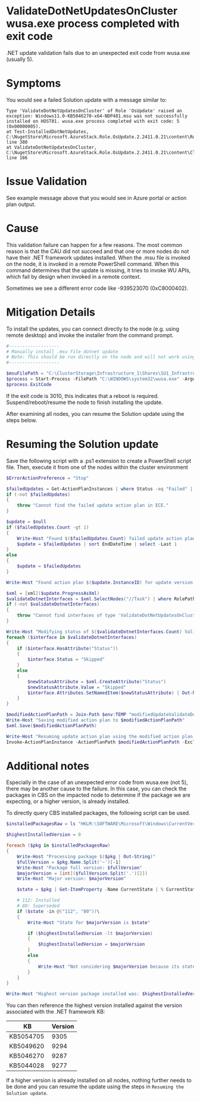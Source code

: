 # ValidateDotNetUpdatesOnCluster wusa.exe process completed with exit code

.NET update validation fails due to an unexpected exit code from wusa.exe (usually 5).

# Symptoms
You would see a failed Solution update with a message similar to:
```
Type 'ValidateDotNetUpdatesOnCluster' of Role 'OsUpdate' raised an exception: Windows11.0-KB5046270-x64-NDP481.msu was not successfully installed on HOST01. wusa.exe process completed with exit code: 5 (0x00000005).
at Test-InstalledDotNetUpdates, C:\NugetStore\Microsoft.AzureStack.Role.OsUpdate.2.2411.0.21\content\Roles\OsUpdate\Common.psm1: line 380
at ValidateDotNetUpdatesOnCluster, C:\NugetStore\Microsoft.AzureStack.Role.OsUpdate.2.2411.0.21\content\Classes\OsUpdate\OsUpdate.psm1: line 166
```

# Issue Validation
See example message above that you would see in Azure portal or action plan output. 

# Cause
This validation failure can happen for a few reasons. The most common reason is that the CAU did not succeed and that one or more nodes do not have their .NET framework updates installed. When the .msu file is invoked on the node, it is invoked in a remote PowerShell command. When this command determines that the update is missing, it tries to invoke WU APIs, which fail by design when invoked in a remote context.

Sometimes we see a different error code like -939523070 (0xC8000402). 

# Mitigation Details

To install the updates, you can connect directly to the node (e.g. using remote desktop) and invoke the installer from the command prompt.

```powershell
#-------------------
# Manually install .msu file dotnet update
# Note: This should be run directly on the node and will not work using a remote PS session from a different node
#-------------------

$msuFilePath = "C:\ClusterStorage\Infrastructure_1\Shares\SU1_Infrastructure_1\CloudMedia\KBs\DotNet\CAUHotfix_All\Windows11.0-KB5049620-x64-NDP481.msu"
$process = Start-Process -FilePath "C:\WINDOWS\system32\wusa.exe" -ArgumentList "$msuFilePath /quiet /norestart" -Wait -NoNewWindow -Verbose -PassThru
$process.ExitCode
```

If the exit code is 3010, this indicates that a reboot is required. Suspend/reboot/resume the node to finish installing the update.

After examining all nodes, you can resume the Solution update using the steps below.

# Resuming the Solution update

Save the following script with a .ps1 extension to create a PowerShell script file. Then, execute it from one of the nodes within the cluster environment

```powershell
$ErrorActionPreference = "Stop"

$failedUpdates = Get-ActionPlanInstances | where Status -eq "Failed" | where { $_.RuntimeParameters.updateId -match "Solution" }
if (-not $failedUpdates)
{
    throw "Cannot find the failed update action plan in ECE."
}

$update = $null
if ($failedUpdates.Count -gt 1)
{
    Write-Host "Found $($failedUpdates.Count) failed update action plans in ECE. Getting the most recently failed one."
    $update = $failedUpdates | sort EndDateTime | select -Last 1
}
else
{
    $update = $failedUpdates
}

Write-Host "Found action plan $($update.InstanceID) for update version $($update.RuntimeParameters.UpdateVersion)."

$xml = [xml]($update.ProgressAsXml)
$validateDotnetInterfaces = $xml.SelectNodes("//Task") | where RolePath -eq "Cloud\Fabric\OsUpdate" | where InterfaceType -eq "ValidateDotNetUpdatesOnCluster"
if (-not $validateDotnetInterfaces)
{
    throw "Cannot find interfaces of type 'ValidateDotNetUpdatesOnCluster' in the action plan."
}

Write-Host "Modifying status of $($validateDotnetInterfaces.Count) ValidateDotNetUpdatesOnCluster interfaces to 'Skipped'."
foreach ($interface in $validateDotnetInterfaces)
{
    if ($interface.HasAttribute("Status"))
    {
        $interface.Status = "Skipped"
    }
    else
    {
        $newStatusAttribute = $xml.CreateAttribute("Status")
        $newStatusAttribute.Value = "Skipped"
        $interface.Attributes.SetNamedItem($newStatusAttribute) | Out-Null
    }
}

$modifiedActionPlanPath = Join-Path $env:TEMP "modifiedUpdateValidateDotnetSkipped.xml"
Write-Host "Saving modified action plan to $modifiedActionPlanPath"
$xml.Save($modifiedActionPlanPath)

Write-Host "Resuming update action plan using the modified action plan XML."
Invoke-ActionPlanInstance -ActionPlanPath $modifiedActionPlanPath -ExclusiveLock -Retries 3
```

# Additional notes
Especially in the case of an unexpected error code from wusa.exe (not 5), there may be another cause to the failure. In this case, you can check the packages in CBS on the impacted node to determine if the package we are expecting, or a higher version, is already installed. 

To directly query CBS installed packages, the following script can be used.

```powershell
$installedPackagesRaw = ls "HKLM:\SOFTWARE\Microsoft\Windows\CurrentVersion\Component Based Servicing\Packages" | ? Name -match "DotNetRollup"

$highestInstalledVersion = 0

foreach ($pkg in $installedPackagesRaw)
{
    Write-Host "Processing package $($pkg | Out-String)"
    $fullVersion = $pkg.Name.Split('~')[-1]
    Write-Host "Package full version: $fullVersion"
    $majorVersion = [int]($fullVersion.Split('.')[2])
    Write-Host "Major version: $majorVersion"

    $state = $pkg | Get-ItemProperty -Name CurrentState | % CurrentState

    # 112: Installed
    # 80: Superseded
    if ($state -in @("112", "80"))\
    {
        Write-Host "State for $majorVersion is $state"

        if ($highestInstalledVersion -lt $majorVersion)
        {
            $highestInstalledVersion = $majorVersion
        }
        else
        {
            Write-Host "Not considering $majorVersion because its state was $state"
        }
    }
} 

Write-Host "Highest version package installed was: $highestInstalledVersion"
```

You can then reference the highest version installed against the version associated with the .NET framework KB: 

| KB | Version |
| --- | --- |
| KB5054705  | 9305 |
| KB5049620 | 9294 |
| KB5046270 | 9287 |
| KB5044028 | 9277 |

If a higher version is already installed on all nodes, nothing further needs to be done and you can resume the update using the steps in `Resuming the Solution update`.